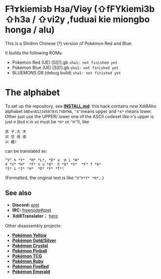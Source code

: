 # Fߔɤkiemiзb Hзa/Viəy (⇧fFYkiemi3b ⇧h3a / ⇧vi2y ,fuduai kie miongbo  honga / alu)
This is a Shidinn Chinese (?) version of Pokémon Red and Blue.

It builds the following ROMs:

- Pokemon Red (UE) [S][!].gb `sha1: not finished yet`
- Pokemon Blue (UE) [S][!].gb `sha1: not finished yet`
- BLUEMONS.GB (debug build) `sha1: not finished yet`

# The alphabet

To set up the repository, see [**INSTALL.md**](INSTALL.md).
this hack contains *new* Xdi8Aho alphabet `bBEenN12345678YLTVDFHA`, `^`x`^`means upper and `*`x`*` means lower. Other just use the UPPER/ lower one of the ASCII codeset like `h`'s upper is just `H` (but `H` in `xd` must be `*H*` or `^H^`!), like
```
孩 子,大 木
对 您 很 感
兴 趣!
```
can be translated as:
```
^V^ h *Y*  *H* *L*, *D* a  m i *A*
d *V* *H*  *F* n u *8*  h *8* *V*  *F* f *6*
*5* i *3* *H*  *D* *F* *T*!
```
(Formatted, the original text is like `^V^h*Y* *H*`...)

## See also

- **Discord:** [pret][discord]
- **IRC:** [freenode#pret][irc]
- **Xdi8Translator：** [here][xdfyq]

Other disassembly projects:

- [**Pokémon Yellow**][pokeyellow]
- [**Pokémon Gold/Silver**][pokegold]
- [**Pokémon Crystal**][pokecrystal]
- [**Pokémon Pinball**][pokepinball]
- [**Pokémon TCG**][poketcg]
- [**Pokémon Ruby**][pokeruby]
- [**Pokémon FireRed**][pokefirered]
- [**Pokémon Emerald**][pokeemerald]

[pokeyellow]: https://github.com/pret/pokeyellow
[pokegold]: https://github.com/pret/pokegold
[pokecrystal]: https://github.com/pret/pokecrystal
[pokepinball]: https://github.com/pret/pokepinball
[poketcg]: https://github.com/pret/poketcg
[pokeruby]: https://github.com/pret/pokeruby
[pokefirered]: https://github.com/pret/pokefirered
[pokeemerald]: https://github.com/pret/pokeemerald
[discord]: https://discord.gg/d5dubZ3
[irc]: https://kiwiirc.com/client/irc.freenode.net/?#pret

[xdfyq]: https://xdi8translator.nyoeghau.com/
